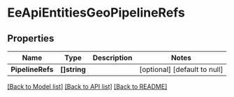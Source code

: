 # EeApiEntitiesGeoPipelineRefs

## Properties
Name | Type | Description | Notes
------------ | ------------- | ------------- | -------------
**PipelineRefs** | **[]string** |  | [optional] [default to null]

[[Back to Model list]](../README.md#documentation-for-models) [[Back to API list]](../README.md#documentation-for-api-endpoints) [[Back to README]](../README.md)


